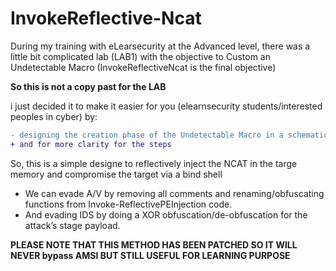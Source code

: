 # InvokeReflective-Ncat
During my training with eLearsecurity at the Advanced level, there was a little bit complicated lab (LAB1) with the objective to Custom an Undetectable Macro (InvokeReflectiveNcat is the final objective)

**So this is not a copy past for the LAB** 

i just decided it to make it easier for you (elearnsecurity students/interested peoples in cyber) by:
```diff
- designing the creation phase of the Undetectable Macro in a schematic way
+ and for more clarity for the steps
```
So, this is a simple designe to reflectively inject the NCAT in the targe memory and compromise the target via a bind shell
- We can evade A/V by removing all comments and renaming/obfuscating functions from Invoke-ReflectivePEInjection code.
- And evading IDS by doing a XOR obfuscation/de-obfuscation for the attack’s stage payload.

**PLEASE NOTE THAT THIS METHOD HAS BEEN PATCHED SO IT WILL NEVER bypass AMSI BUT STILL USEFUL FOR LEARNING PURPOSE**
